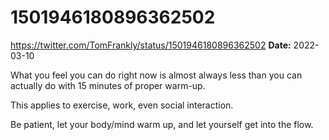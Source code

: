 # 1501946180896362502
https://twitter.com/TomFrankly/status/1501946180896362502
**Date:** 2022-03-10

What you feel you can do right now is almost always less than you can actually do with 15 minutes of proper warm-up. 

This applies to exercise, work, even social interaction.

Be patient, let your body/mind warm up, and let yourself get into the flow.
